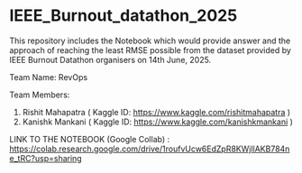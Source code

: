 # IEEE_Burnout_datathon_2025
This repository includes the Notebook which would provide answer and the approach of reaching the least RMSE possible from the dataset provided by IEEE Burnout Datathon organisers on 14th June, 2025. 

Team Name: RevOps 

Team Members: 
1) Rishit Mahapatra ( Kaggle ID: https://www.kaggle.com/rishitmahapatra )   
2) Kanishk Mankani  ( Kaggle ID: https://www.kaggle.com/kanishkmankani )


LINK TO THE NOTEBOOK (Google Collab) : https://colab.research.google.com/drive/1roufvUcw6EdZpR8KWjllAKB784ne_tRC?usp=sharing 

